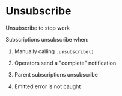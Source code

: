 # Unsubscribe

Unsubscribe to stop work

Subscriptions unsubscribe when:

1. Manually calling `.unsubscribe()`

2. Operators send a "complete" notification

3. Parent subscriptions unsubscribe

4. Emitted error is not caught
